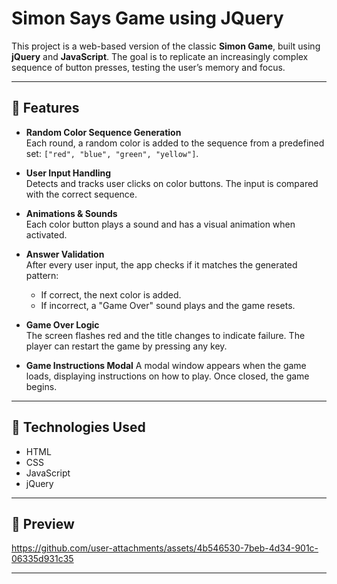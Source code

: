 # Simon Says Game using JQuery

This project is a web-based version of the classic **Simon Game**, built using **jQuery** and **JavaScript**. The goal is to replicate an increasingly complex sequence of button presses, testing the user’s memory and focus.

---

## 🚀 Features

- **Random Color Sequence Generation**  
  Each round, a random color is added to the sequence from a predefined set: `["red", "blue", "green", "yellow"]`.

- **User Input Handling**  
  Detects and tracks user clicks on color buttons. The input is compared with the correct sequence.

- **Animations & Sounds**  
  Each color button plays a sound and has a visual animation when activated.

- **Answer Validation**  
  After every user input, the app checks if it matches the generated pattern:
  - If correct, the next color is added.
  - If incorrect, a "Game Over" sound plays and the game resets.

- **Game Over Logic**  
  The screen flashes red and the title changes to indicate failure. The player can restart the game by pressing any key.

- **Game Instructions Modal**
  A modal window appears when the game loads, displaying instructions on how to play. Once closed, the game begins.

---

## 🧠 Technologies Used

- HTML  
- CSS  
- JavaScript  
- jQuery

---

## 📸 Preview

https://github.com/user-attachments/assets/4b546530-7beb-4d34-901c-06335d931c35

---
